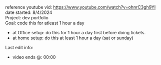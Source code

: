 reference youtube vid: https://www.youtube.com/watch?v=ohnrC3gh9YI <br>
date started: 8/4/2024 <br>
Project: dev portfolio <br>
Goal: code this for atleast 1 hour a day
  - at Office setup: do this for 1 hour a day first before doing tickets.
  - at home setup: do this at least 1 hour a day (sat or sunday)

Last edit info:
  - video ends @: 00:00 
